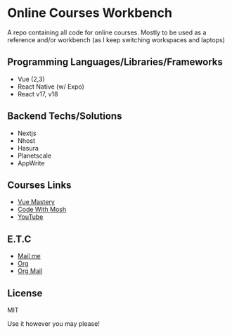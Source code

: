 # Online Courses Workbench
A repo containing all code for online courses. Mostly to be used as a reference and/or workbench (as I keep switching workspaces and laptops)


## Programming Languages/Libraries/Frameworks
- Vue (2,3)
- React Native (w/ Expo)
- React v17, v18

## Backend Techs/Solutions
- Nextjs
- Nhost
- Hasura
- Planetscale
- AppWrite

## Courses Links
- [Vue Mastery](https://vuemastery.com)
- [Code With Mosh](https://codewithmosh.com)
- [YouTube](https://www.youtube.com)

## E.T.C
- [Mail me](mailto:lexxyungcarter@gmail.com)
- [Org](https://acelords.com)
- [Org Mail](mailto:info@acelords.com)

## License
MIT

Use it however you may please!


